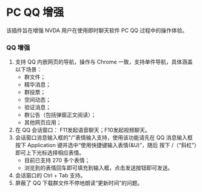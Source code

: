 # PC QQ 增强

该插件旨在增强 NVDA 用户在使用即时聊天软件 PC QQ 过程中的操作体验。

### QQ 增强
1. 支持 QQ 内嵌网页的导航，操作与 Chrome 一致，支持单件导航，具体涵盖以下场景：
    - 群文件；
    - 精华消息；
    - 群投票；
    - 空间动态；
    - 验证消息；
    - 群公告（包括弹窗正文阅读）；
    - 其他网页应用；
2. 在 QQ 会话窗口： F11发起语音聊天；F10发起视频聊天。
3. 会话窗口消息输入框的"/"表情输入支持，使用该功能请先在 QQ 消息输入框按下 Application 键并选中“使用快捷键输入表情(&U)”，随后 按下 /（“斜杠”）即可上下光标选择相应表情。
    - 目前已支持 270 多个表情；
    - 浏览到的表情回车即可填充到输入框，点击发送按钮即可发送。
4. 会话窗口的 Ctrl + Tab 支持。
5. 屏蔽了 QQ 下载群文件不停地朗读“更新时间”的问题。

